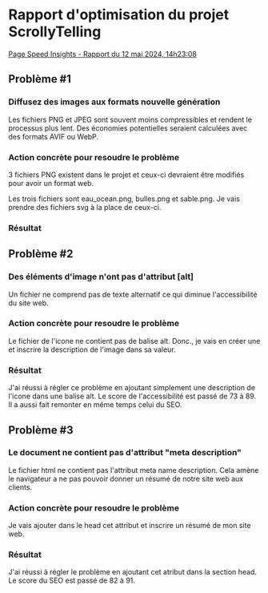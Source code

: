 # Rapport d'optimisation du projet ScrollyTelling
[Page Speed Insights - Rapport du 12 mai 2024, 14h23:08](https://pagespeed.web.dev/analysis/https-audrey-tim-momo-com/ei1p3wybmr?form_factor=mobile)

## Problème #1
### Diffusez des images aux formats nouvelle génération
Les fichiers PNG et JPEG sont souvent moins compressibles et rendent le processus plus lent. Des économies potentielles seraient calculées avec des formats AVIF ou WebP.

### Action concrète pour resoudre le problème
3 fichiers PNG existent dans le projet et ceux-ci devraient être modifiés pour avoir un format web.

Les trois fichiers sont eau_ocean.png, bulles.png et sable.png. Je vais prendre des fichiers svg à la place de ceux-ci.

### Résultat

## Problème #2
### Des éléments d'image n'ont pas d'attribut [alt]
Un fichier ne comprend pas de texte alternatif ce qui diminue l'accessibilité du site web.

### Action concrète pour resoudre le problème
Le fichier de l'icone ne contient pas de balise alt. Donc., je vais en créer une et inscrire la description de l'image dans sa valeur.

### Résultat
J'ai réussi à régler ce problème en ajoutant simplement une description de l'icone dans une balise alt. Le score de l'accessibilité est passé de 73 à 89. Il a aussi fait remonter en même temps celui du SEO.

## Problème #3
### Le document ne contient pas d'attribut "meta description"
Le fichier html ne contient pas l'attribut meta name description. Cela amène le navigateur a ne pas pouvoir donner un résumé de notre site web aux clients.

### Action concrète pour resoudre le problème
Je vais ajouter dans le head cet attribut et inscrire un résumé de mon site web.

### Résultat
J'ai réussi à régler le problème en ajoutant cet atribut dans la section head. Le score du SEO est passé de 82 à 91.